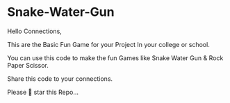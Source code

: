 # Snake-Water-Gun

Hello Connections,

This are the Basic Fun Game for your Project In your college or school.

You can use this code to make the fun Games like Snake Water Gun & Rock Paper Scissor.

Share this code to your connections.

Please 🌟 star this Repo...
